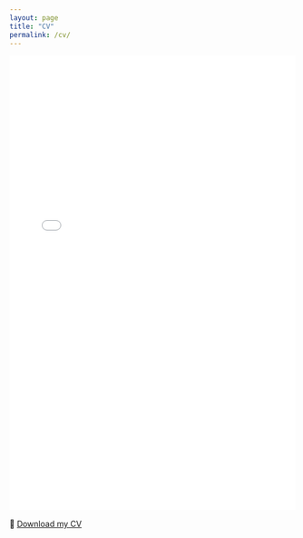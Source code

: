 ```yaml
---
layout: page
title: "CV"
permalink: /cv/
---
```


<html>
<body>
<iframe src="/assets/CV.pdf" width="100%" height="800px" style="border: none;">
  This browser does not support PDFs. Please download the PDF to view it:
  <a href="/assets/CV.pdf">Download PDF</a>.
</iframe>

<p style="margin-top: 1rem;">
  📄 <a href="/assets/CV.pdf" download>Download my CV</a>
</p>

</body>
</html>
